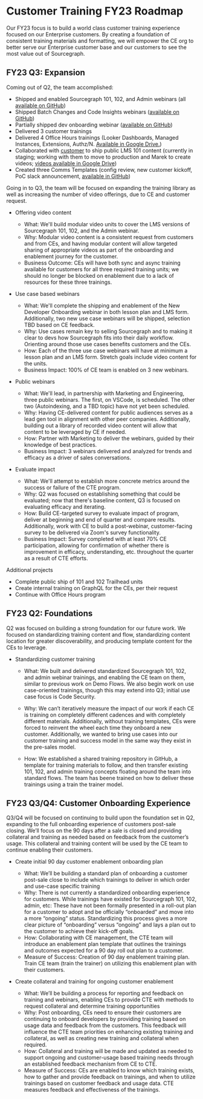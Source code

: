 # Customer Training FY23 Roadmap

Our FY23 focus is to build a world class customer training experience focused on our Enterprise customers. By creating a foundation of consistent training materials and formatting, we will empower the CE org to better serve our Enterprise customer base and our customers to see the most value out of Sourcegraph.

## FY23 Q3: Expansion

Coming out of Q2, the team accomplished:

- Shipped and enabled Sourcegraph 101, 102, and Admin webinars (all [available on GitHub](https://github.com/sourcegraph/customer-training/tree/main/trainings))
- Shipped Batch Changes and Code Insights webinars ([available on GitHub](https://github.com/sourcegraph/customer-training/tree/main/trainings))
- Partially shipped dev onboarding webinar ([available on GitHub](https://github.com/sourcegraph/customer-training/tree/main/trainings/dev-onboarding-webinar))
- Delivered 3 customer trainings
- Delivered 4 Office Hours trainings (Looker Dashboards, Managed Instances, Extensions, Authz/N. [Available in Google Drive.](https://docs.google.com/spreadsheets/d/1MPeZ5WDULmggH8x_polp_QmuMBHhBKYRebKWwFT1Cpk/edit#gid=722518981))
- Collaborated with [customer](https://github.com/sourcegraph/accounts/issues/6716) to ship public LMS 101 content (currently in staging; working with them to move to production and Marek to create videos; [videos available in Google Drive](https://docs.google.com/spreadsheets/d/1WFgfma5WIpXcFuP7fNEcEkLHv_i9LdKsFG6efjtIqj0/edit#gid=0))
- Created three Comms Templates (config review, new customer kickoff, PoC slack announcement, [available in GitHub](https://github.com/sourcegraph/customer-training/tree/main/comms-templates))

Going in to Q3, the team will be focused on expanding the training library as well as increasing the number of video offerings, due to CE and customer request.

- Offering video content

  - What: We'll build modular video units to cover the LMS versions of Sourcegraph 101, 102, and the Admin webinar.
  - Why: Modular video content is a consistent request from customers and from CEs, and having modular content will allow targeted sharing of appropriate videos as part of the onboarding and enablement journey for the customer.
  - Business Outcome: CEs will have both sync and async training available for customers for all three required training units; we should no longer be blocked on enablement due to a lack of resources for these three trainings.

- Use case based webinars

  - What: We'll complete the shipping and enablement of the New Developer Onboarding webinar in both lesson plan and LMS form. Additionally, two new use case webinars will be shipped, selection TBD based on CE feedback.
  - Why: Use cases remain key to selling Sourcegraph and to making it clear to devs how Sourcegraph fits into their daily workflow. Orienting around those use cases benefits customers and the CEs.
  - How: Each of the three use case webinars will have at minimum a lesson plan and an LMS form. Stretch goals include video content for the units.
  - Business Impact: 100% of CE team is enabled on 3 new webinars.

- Public webinars

  - What: We'll lead, in partnership with Marketing and Engineering, three public webinars. The first, on VSCode, is scheduled. The other two (Autoindexing, and a TBD topic) have not yet been scheduled.
  - Why: Having CE-delivered content for public audiences serves as a lead gen tool in alignment with other peer companies. Additionally, building out a library of recorded video content will allow that content to be leveraged by CE if needed.
  - How: Partner with Marketing to deliver the webinars, guided by their knowledge of best practices.
  - Business Impact: 3 webinars delivered and analyzed for trends and efficacy as a driver of sales conversations.

- Evaluate impact

  - What: We'll attempt to establish more concrete metrics around the success or failure of the CTE program.
  - Why: Q2 was focused on establishing something that could be evaluated; now that there's baseline content, Q3 is focused on evaluating efficacy and iterating.
  - How: Build CE-targeted survey to evaluate impact of program, deliver at beginning and end of quarter and compare results. Additionally, work with CE to build a post-webinar, customer-facing survey to be delivered via Zoom's survey functionality.
  - Business Impact: Survey completed with at least 70% CE participation, allowing for confirmation of whether there is improvement in efficacy, understanding, etc. throughout the quarter as a result of CTE efforts.

Additional projects

- Complete public ship of 101 and 102 Trailhead units
- Create internal training on GraphQL for the CEs, per their request
- Continue with Office Hours program

## FY23 Q2: Foundations

Q2 was focused on building a strong foundation for our future work. We focused on standardizing training content and flow, standardizing content location for greater discoverability, and producing template content for the CEs to leverage.

- Standardizing customer training

  - What: We built and delivered standardized Sourcegraph 101, 102, and admin webinar trainings, and enabling the CE team on them, similar to previous work on Demo Flows. We also begin work on use case-oriented trainings, though this may extend into Q3; initial use case focus is Code Security.

  - Why: We can’t iteratively measure the impact of our work if each CE is training on completely different cadences and with completely different materials. Additionally, without training templates, CEs were forced to reinvent the wheel each time they onboard a new customer. Additionally, we wanted to bring use cases into our customer training and success model in the same way they exist in the pre-sales model.

  - How: We established a shared training repository in GitHub, a template for training materials to follow, and then transfer existing 101, 102, and admin training concepts floating around the team into standard flows. The team has beene trained on how to deliver these trainings using a train the trainer model.

## FY23 Q3/Q4: Customer Onboarding Experience

Q3/Q4 will be focused on continuing to build upon the foundation set in Q2, expanding to the full onboarding experience of customers post-sale closing. We’ll focus on the 90 days after a sale is closed and providing collateral and training as needed based on feedback from the customer’s usage. This collateral and training content will be used by the CE team to continue enabling their customers.

- Create initial 90 day customer enablement onboarding plan

  - What: We’ll be building a standard plan of onboarding a customer post-sale close to include which trainings to deliver in which order and use-case specific training
  - Why: There is not currently a standardized onboarding experience for customers. While trainings have existed for Sourcegraph 101, 102, admin, etc: These have not been formally presented in a roll-out plan for a customer to adopt and be officially “onboarded” and move into a more “ongoing” status. Standardizing this process gives a more clear picture of “onboarding” versus “ongoing” and lays a plan out to the customer to achieve their kick-off goals.
  - How: Collaborating with CE management, the CTE team will introduce an enablement plan template that outlines the trainings and outcomes expected for a 90 day roll out plan to a customer.
  - Measure of Success: Creation of 90 day enablement training plan. Train CE team (train the trainer) on utilizing this enablement plan with their customers.

- Create collateral and training for ongoing customer enablement
  - What: We’ll be building a process for reporting and feedback on training and webinars, enabling CEs to provide CTE with methods to request collateral and determine training opportunities
  - Why: Post onboarding, CEs need to ensure their customers are continuing to onboard developers by providing training based on usage data and feedback from the customers. This feedback will influence the CTE team priorities on enhancing existing training and collateral, as well as creating new training and collateral when required.
  - How: Collateral and training will be made and updated as needed to support ongoing and customer-usage based training needs through an established feedback mechanism from CE to CTE.
  - Measure of Success: CEs are enabled to know which training exists, how to gather and provide feedback on trainings, and when to utilize trainings based on customer feedback and usage data. CTE measures feedback and effectiveness of the trainings.

